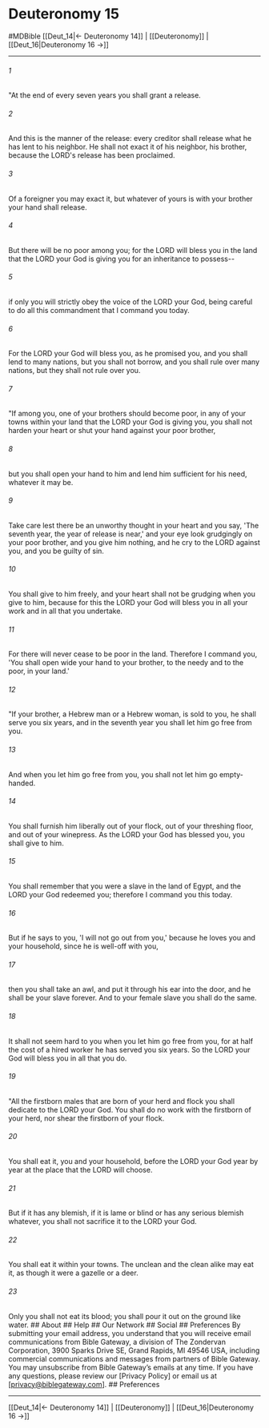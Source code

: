 # Deuteronomy 15
#MDBible
[[Deut_14|← Deuteronomy 14]] | [[Deuteronomy]] | [[Deut_16|Deuteronomy 16 →]]

***






###### 1 


"At the end of every seven years you shall grant a release. 





###### 2 


And this is the manner of the release: every creditor shall release what he has lent to his neighbor. He shall not exact it of his neighbor, his brother, because the LORD's release has been proclaimed. 





###### 3 


Of a foreigner you may exact it, but whatever of yours is with your brother your hand shall release. 





###### 4 


But there will be no poor among you; for the LORD will bless you in the land that the LORD your God is giving you for an inheritance to possess-- 





###### 5 


if only you will strictly obey the voice of the LORD your God, being careful to do all this commandment that I command you today. 





###### 6 


For the LORD your God will bless you, as he promised you, and you shall lend to many nations, but you shall not borrow, and you shall rule over many nations, but they shall not rule over you. 





###### 7 


"If among you, one of your brothers should become poor, in any of your towns within your land that the LORD your God is giving you, you shall not harden your heart or shut your hand against your poor brother, 





###### 8 


but you shall open your hand to him and lend him sufficient for his need, whatever it may be. 





###### 9 


Take care lest there be an unworthy thought in your heart and you say, 'The seventh year, the year of release is near,' and your eye look grudgingly on your poor brother, and you give him nothing, and he cry to the LORD against you, and you be guilty of sin. 





###### 10 


You shall give to him freely, and your heart shall not be grudging when you give to him, because for this the LORD your God will bless you in all your work and in all that you undertake. 





###### 11 


For there will never cease to be poor in the land. Therefore I command you, 'You shall open wide your hand to your brother, to the needy and to the poor, in your land.' 





###### 12 


"If your brother, a Hebrew man or a Hebrew woman, is sold to you, he shall serve you six years, and in the seventh year you shall let him go free from you. 





###### 13 


And when you let him go free from you, you shall not let him go empty-handed. 





###### 14 


You shall furnish him liberally out of your flock, out of your threshing floor, and out of your winepress. As the LORD your God has blessed you, you shall give to him. 





###### 15 


You shall remember that you were a slave in the land of Egypt, and the LORD your God redeemed you; therefore I command you this today. 





###### 16 


But if he says to you, 'I will not go out from you,' because he loves you and your household, since he is well-off with you, 





###### 17 


then you shall take an awl, and put it through his ear into the door, and he shall be your slave forever. And to your female slave you shall do the same. 





###### 18 


It shall not seem hard to you when you let him go free from you, for at half the cost of a hired worker he has served you six years. So the LORD your God will bless you in all that you do. 





###### 19 


"All the firstborn males that are born of your herd and flock you shall dedicate to the LORD your God. You shall do no work with the firstborn of your herd, nor shear the firstborn of your flock. 





###### 20 


You shall eat it, you and your household, before the LORD your God year by year at the place that the LORD will choose. 





###### 21 


But if it has any blemish, if it is lame or blind or has any serious blemish whatever, you shall not sacrifice it to the LORD your God. 





###### 22 


You shall eat it within your towns. The unclean and the clean alike may eat it, as though it were a gazelle or a deer. 





###### 23 


Only you shall not eat its blood; you shall pour it out on the ground like water. ## About ## Help ## Our Network ## Social ## Preferences By submitting your email address, you understand that you will receive email communications from Bible Gateway, a division of The Zondervan Corporation, 3900 Sparks Drive SE, Grand Rapids, MI 49546 USA, including commercial communications and messages from partners of Bible Gateway. You may unsubscribe from Bible Gateway&rsquo;s emails at any time. If you have any questions, please review our [Privacy Policy] or email us at [privacy@biblegateway.com]. ## Preferences

***

[[Deut_14|← Deuteronomy 14]] | [[Deuteronomy]] | [[Deut_16|Deuteronomy 16 →]]
